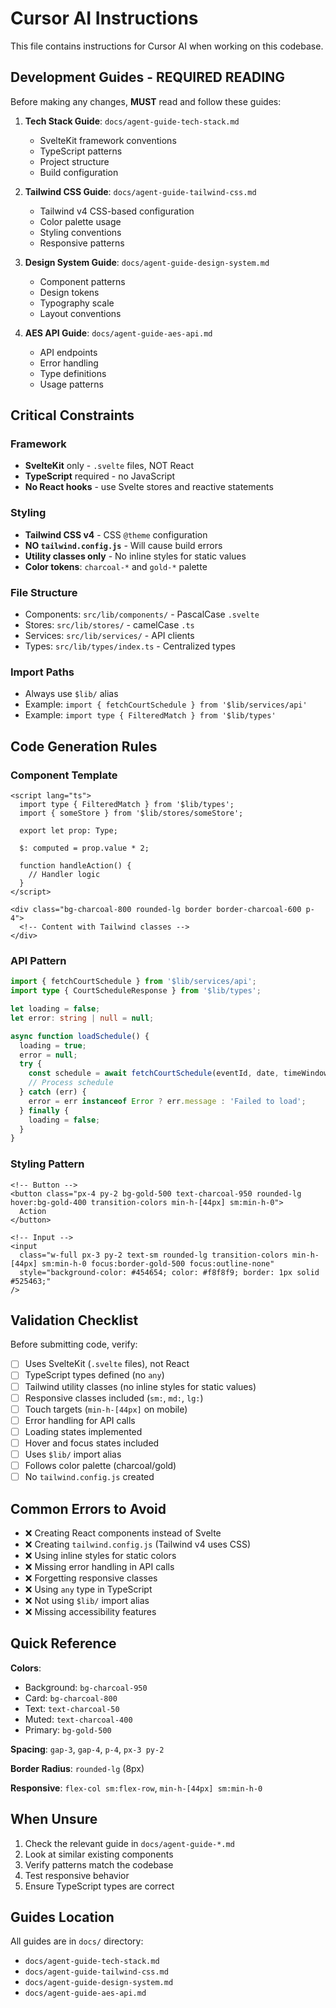 # Cursor AI Instructions

This file contains instructions for Cursor AI when working on this codebase.

## Development Guides - REQUIRED READING

Before making any changes, **MUST** read and follow these guides:

1. **Tech Stack Guide**: `docs/agent-guide-tech-stack.md`
   - SvelteKit framework conventions
   - TypeScript patterns
   - Project structure
   - Build configuration

2. **Tailwind CSS Guide**: `docs/agent-guide-tailwind-css.md`
   - Tailwind v4 CSS-based configuration
   - Color palette usage
   - Styling conventions
   - Responsive patterns

3. **Design System Guide**: `docs/agent-guide-design-system.md`
   - Component patterns
   - Design tokens
   - Typography scale
   - Layout conventions

4. **AES API Guide**: `docs/agent-guide-aes-api.md`
   - API endpoints
   - Error handling
   - Type definitions
   - Usage patterns

## Critical Constraints

### Framework
- **SvelteKit** only - `.svelte` files, NOT React
- **TypeScript** required - no JavaScript
- **No React hooks** - use Svelte stores and reactive statements

### Styling
- **Tailwind CSS v4** - CSS `@theme` configuration
- **NO `tailwind.config.js`** - Will cause build errors
- **Utility classes only** - No inline styles for static values
- **Color tokens**: `charcoal-*` and `gold-*` palette

### File Structure
- Components: `src/lib/components/` - PascalCase `.svelte`
- Stores: `src/lib/stores/` - camelCase `.ts`
- Services: `src/lib/services/` - API clients
- Types: `src/lib/types/index.ts` - Centralized types

### Import Paths
- Always use `$lib/` alias
- Example: `import { fetchCourtSchedule } from '$lib/services/api'`
- Example: `import type { FilteredMatch } from '$lib/types'`

## Code Generation Rules

### Component Template
```svelte
<script lang="ts">
  import type { FilteredMatch } from '$lib/types';
  import { someStore } from '$lib/stores/someStore';
  
  export let prop: Type;
  
  $: computed = prop.value * 2;
  
  function handleAction() {
    // Handler logic
  }
</script>

<div class="bg-charcoal-800 rounded-lg border border-charcoal-600 p-4">
  <!-- Content with Tailwind classes -->
</div>
```

### API Pattern
```typescript
import { fetchCourtSchedule } from '$lib/services/api';
import type { CourtScheduleResponse } from '$lib/types';

let loading = false;
let error: string | null = null;

async function loadSchedule() {
  loading = true;
  error = null;
  try {
    const schedule = await fetchCourtSchedule(eventId, date, timeWindow);
    // Process schedule
  } catch (err) {
    error = err instanceof Error ? err.message : 'Failed to load';
  } finally {
    loading = false;
  }
}
```

### Styling Pattern
```svelte
<!-- Button -->
<button class="px-4 py-2 bg-gold-500 text-charcoal-950 rounded-lg hover:bg-gold-400 transition-colors min-h-[44px] sm:min-h-0">
  Action
</button>

<!-- Input -->
<input
  class="w-full px-3 py-2 text-sm rounded-lg transition-colors min-h-[44px] sm:min-h-0 focus:border-gold-500 focus:outline-none"
  style="background-color: #454654; color: #f8f8f9; border: 1px solid #525463;"
/>
```

## Validation Checklist

Before submitting code, verify:

- [ ] Uses SvelteKit (`.svelte` files), not React
- [ ] TypeScript types defined (no `any`)
- [ ] Tailwind utility classes (no inline styles for static values)
- [ ] Responsive classes included (`sm:`, `md:`, `lg:`)
- [ ] Touch targets (`min-h-[44px]` on mobile)
- [ ] Error handling for API calls
- [ ] Loading states implemented
- [ ] Hover and focus states included
- [ ] Uses `$lib/` import alias
- [ ] Follows color palette (charcoal/gold)
- [ ] No `tailwind.config.js` created

## Common Errors to Avoid

- ❌ Creating React components instead of Svelte
- ❌ Creating `tailwind.config.js` (Tailwind v4 uses CSS)
- ❌ Using inline styles for static colors
- ❌ Missing error handling in API calls
- ❌ Forgetting responsive classes
- ❌ Using `any` type in TypeScript
- ❌ Not using `$lib/` import alias
- ❌ Missing accessibility features

## Quick Reference

**Colors**:
- Background: `bg-charcoal-950`
- Card: `bg-charcoal-800`
- Text: `text-charcoal-50`
- Muted: `text-charcoal-400`
- Primary: `bg-gold-500`

**Spacing**: `gap-3`, `gap-4`, `p-4`, `px-3 py-2`

**Border Radius**: `rounded-lg` (8px)

**Responsive**: `flex-col sm:flex-row`, `min-h-[44px] sm:min-h-0`

## When Unsure

1. Check the relevant guide in `docs/agent-guide-*.md`
2. Look at similar existing components
3. Verify patterns match the codebase
4. Test responsive behavior
5. Ensure TypeScript types are correct

## Guides Location

All guides are in `docs/` directory:
- `docs/agent-guide-tech-stack.md`
- `docs/agent-guide-tailwind-css.md`
- `docs/agent-guide-design-system.md`
- `docs/agent-guide-aes-api.md`
